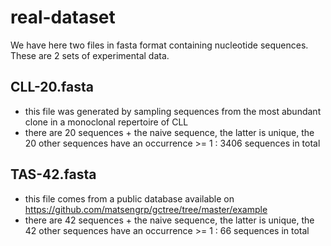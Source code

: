 # real-dataset

We have here two files in fasta format containing nucleotide sequences. These are 2 sets of experimental data.

## CLL-20.fasta

- this file was generated by sampling sequences from the most abundant clone in a monoclonal repertoire of CLL
- there are 20 sequences + the naive sequence, the latter is unique, the 20 other sequences have an occurrence >= 1 : 3406 sequences in total


## TAS-42.fasta

- this file comes from a public database available on https://github.com/matsengrp/gctree/tree/master/example
- there are 42 sequences + the naive sequence, the latter is unique, the 42 other sequences have an occurrence >= 1 : 66 sequences in total
